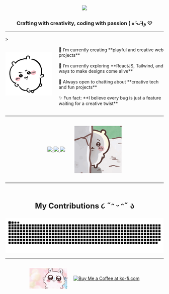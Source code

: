 <h1 align="center">
    <img src="https://readme-typing-svg.herokuapp.com/?font=Righteous&size=35&center=true&vCenter=true&width=500&height=70&duration=4000&lines=Hey!+(๑ > ᴗ < ๑);+I'm+Liza+!+(๑>◡<๑);&color=FFFFFF" />
</h1>

<h3 align="center">
  Crafting with creativity, coding with passion ( ๑ ˃̵ᴗ˂̵)و ♡
</h3>

<hr>>

<!-- About Me Section -->
<div align="center" style="display: flex; align-items: center; justify-content: center; gap: 20px;">
  <img src="assets/chiikawa.gif" alt="Intro GIF" width="150" />

  <div align="left">
  <br>
    🎨 I’m currently creating **playful and creative web projects** <br><br>
    🌱 I’m currently exploring **ReactJS, Tailwind, and ways to make designs come alive** <br><br>
    💬 Always open to chatting about **creative tech and fun projects** <br><br>
    ✨ Fun fact: **I believe every bug is just a feature waiting for a creative twist**
  </div>
</div>
<br>

<hr>

<br>

<!-- Badges -->
<div align="center" style="display: flex; align-items: center; justify-content: center; gap: 30px;">

  <div>
    <a href="mailto:1izaisar0bot@gmail.com">
      <img src="https://img.shields.io/badge/Gmail-ADD8E6?style=for-the-badge&logo=gmail&logoColor=red" />
    </a>
    <a href="https://www.linkedin.com/in/lizaluvsuserinterfaces/" target="_blank">
      <img src="https://img.shields.io/badge/LinkedIn-87CEFA?style=for-the-badge&logo=linkedin&logoColor=white" />
    </a>
    <a href="https://straycafe.my.canva.site/lizasiar0bot" target="_blank">
      <img src="https://img.shields.io/badge/Portfolio-ADD8E6?style=for-the-badge&logo=sparkles&logoColor=white" />
    </a>
  </div>

  <img src="assets/chikawa-seek.gif" alt="fun gif" width="150" />
</div>

<br>

<hr>

<br>
<div align="center">
  <p style="font-size: 24px; font-weight: bold;">My Contributions ૮ ˶ᵔ ᵕ ᵔ˶ ა</p>
  <img alt="snake eating my contributions" src="https://raw.githubusercontent.com/salesp07/salesp07/output/github-contribution-grid-snake.svg" />
</div>
</div>

<hr>

<br>

<div align="center" style="display: flex; align-items: center; justify-content: center; gap: 20px;">

  <img src="assets/momonga.gif" alt="momonga gif" width="120" />

  <a href="https://ko-fi.com/1izaisar0bot" target="_blank">
    <img 
      height="20" 
      style="border:0px;height:40px;" 
      src="https://storage.ko-fi.com/cdn/kofi1.png?v=3" 
      border="0" 
      alt="Buy Me a Coffee at ko-fi.com" />
  </a>

</div>


